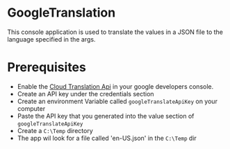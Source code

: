 # GoogleTranslation
This console application is used to translate the values in a JSON file to the language specified in the args.


# Prerequisites
- Enable the [Cloud Translation Api](https://console.cloud.google.com/apis/library/translate.googleapis.com?q=transla&id=c22f20ba-6a29-40ae-9084-8bc264a97fc2&project=spatial-skein-316514) in your google developers console.
- Create an API key under the credentials section
- Create an environment Variable called `googleTranslateApiKey` on your computer
- Paste the API key that you generated into the value section of `googleTranslateApiKey` 
- Create a `C:\Temp` directory
- The app wil look for a file called 'en-US.json' in the `C:\Temp` dir 